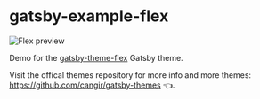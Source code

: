 # gatsby-example-flex

<img src="https://cangir.io/uploads/gatsby-theme-flex.gif" alt="Flex preview" />

Demo for the [gatsby-theme-flex](https://github.com/cangir/gatsby-themes/tree/master/themes/gatsby-theme-flex) Gatsby theme.

Visit the offical themes repository for more info and more themes: https://github.com/cangir/gatsby-themes 👈.
